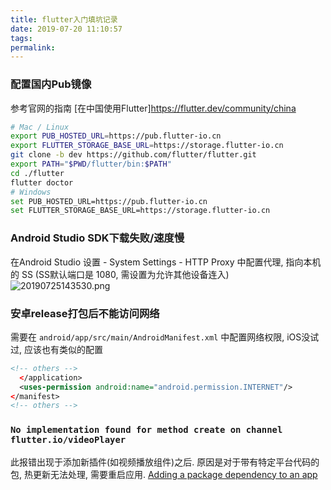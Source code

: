 ```yaml
---
title: flutter入门填坑记录
date: 2019-07-20 11:10:57
tags:
permalink:
---
```


### 配置国内Pub镜像
参考官网的指南 [在中国使用Flutter]https://flutter.dev/community/china
```bash
# Mac / Linux
export PUB_HOSTED_URL=https://pub.flutter-io.cn
export FLUTTER_STORAGE_BASE_URL=https://storage.flutter-io.cn
git clone -b dev https://github.com/flutter/flutter.git
export PATH="$PWD/flutter/bin:$PATH"
cd ./flutter
flutter doctor
# Windows
set PUB_HOSTED_URL=https://pub.flutter-io.cn
set FLUTTER_STORAGE_BASE_URL=https://storage.flutter-io.cn
```

### Android Studio SDK下载失败/速度慢
在Android Studio 设置 - System Settings - HTTP Proxy 中配置代理, 指向本机的 SS (SS默认端口是 1080, 需设置为允许其他设备连入)
![20190725143530.png](https://static.wzdxy.com/img/20190725143530.png)

### 安卓release打包后不能访问网络
需要在 `android/app/src/main/AndroidManifest.xml` 中配置网络权限, iOS没试过, 应该也有类似的配置
```xml
<!-- others -->
  </application>
  <uses-permission android:name="android.permission.INTERNET"/>
</manifest>
<!-- others -->
```

### `No implementation found for method create on channel flutter.io/videoPlayer`
此报错出现于添加新插件(如视频播放组件)之后.
原因是对于带有特定平台代码的包, 热更新无法处理, 需要重启应用.
[Adding a package dependency to an app](https://flutter.dev/docs/development/packages-and-plugins/using-packages#adding-a-package-dependency-to-an-app)
